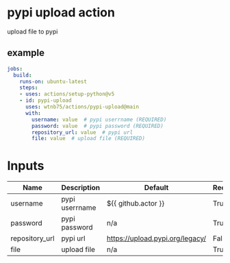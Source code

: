 # pypi upload action

upload file to pypi

## example

```yaml
jobs:
  build:
    runs-on: ubuntu-latest
    steps:
    - uses: actions/setup-python@v5
    - id: pypi-upload
      uses: wtnb75/actions/pypi-upload@main
      with:
        username: value  # pypi userrname (REQUIRED)
        password: value  # pypi password (REQUIRED)
        repository_url: value  # pypi url
        file: value  # upload file (REQUIRED)
```

# Inputs

| Name | Description | Default | Required |
|------|-------------|---------|----------|
| username | pypi userrname | ${{ github.actor }} | True |
| password | pypi password | n/a | True |
| repository_url | pypi url | https://upload.pypi.org/legacy/ | False |
| file | upload file | n/a | True |
